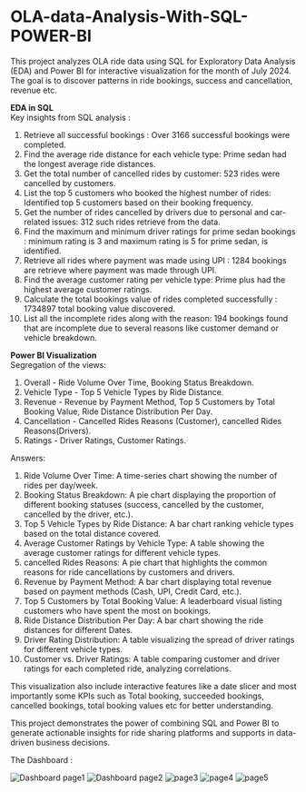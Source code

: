 # OLA-data-Analysis-With-SQL-POWER-BI
This project analyzes OLA ride data using SQL for Exploratory Data Analysis (EDA) and Power BI for interactive visualization for the month of July 2024. The goal is to discover patterns in ride bookings, success and cancellation, revenue etc. <br>

<b> EDA in SQL </b><br>
Key insights from SQL analysis : <br>
1.	Retrieve all successful bookings :  Over 3166 successful bookings were completed.<br>
2.	Find the average ride distance for each vehicle type:  Prime sedan had the longest average ride distances. <br>
3.	Get the total number of cancelled rides by customer:  523 rides were cancelled by customers. <br>
4.	List the top 5 customers who booked the highest number of rides: Identified top 5 customers based on their booking frequency. <br>
5.	Get the number of rides cancelled by drivers due to personal and car-related issues:  312 such rides retrieve from the data. <br>
6.	Find the maximum and minimum driver ratings  for prime sedan bookings :  minimum rating is 3 and maximum rating is 5 for prime sedan, is identified. <br>
7.	Retrieve all rides where payment was made using UPI :  1284 bookings are retrieve where payment was made through UPI. <br>
8.	Find the average customer rating per vehicle type:  Prime plus had the highest average customer ratings. <br>
9.	Calculate the total bookings value of rides completed successfully :  1734897 total booking value discovered.<br>
10.	List all the incomplete rides along with the reason: 194 bookings found that are incomplete due to several reasons like customer demand or vehicle breakdown.<br>

<b> Power BI Visualization </b><br>
Segregation of the views:<br>
1. Overall - Ride Volume Over Time, Booking Status Breakdown. <br>
2. Vehicle Type - Top 5 Vehicle Types by Ride Distance. <br>
3. Revenue - Revenue by Payment Method, Top 5 Customers by Total Booking Value, Ride Distance Distribution Per Day. <br>
4. Cancellation - Cancelled Rides Reasons (Customer), cancelled Rides Reasons(Drivers). <br>
5. Ratings -  Driver Ratings, Customer Ratings. <br>

Answers: <br>
1. Ride Volume Over Time: A time-series chart showing the number of rides per day/week. <br>
2. Booking Status Breakdown: A pie chart displaying the proportion of different
booking statuses (success, cancelled by the customer, cancelled by the driver, etc.). <br>
3. Top 5 Vehicle Types by Ride Distance: A bar chart ranking vehicle types based on the total
distance covered. <br>
4. Average Customer Ratings by Vehicle Type: A table showing the average
customer ratings for different vehicle types. <br>
5. cancelled Rides Reasons: A pie chart that highlights the common reasons for ride
cancellations by customers and drivers. <br>
6. Revenue by Payment Method: A bar chart displaying total revenue based on
payment methods (Cash, UPI, Credit Card, etc.). <br>
7. Top 5 Customers by Total Booking Value: A leaderboard visual listing customers who have
spent the most on bookings. <br>
8. Ride Distance Distribution Per Day: A bar chart showing the ride distances for different Dates. <br>
9. Driver Rating Distribution: A table visualizing the spread of driver ratings for different
vehicle types. <br>
10. Customer vs. Driver Ratings: A table comparing customer and driver ratings for
each completed ride, analyzing correlations. <br>


This visualization also include interactive features like a date slicer and most importantly some KPIs such as Total booking, succeeded bookings, cancelled bookings, total booking values etc for better understanding. <br>

This project demonstrates the power of combining SQL and Power BI to generate actionable insights for ride sharing platforms and supports in data-driven business decisions.

The Dashboard :

![Dashboard page1](https://github.com/user-attachments/assets/e4c23b22-5ad6-4ffa-865f-9f713e1c1aee)
![Dashboard page2](https://github.com/user-attachments/assets/b81dfeae-0883-4507-8098-7bb4ad46c187)
![page3](https://github.com/user-attachments/assets/dee3b331-afe8-422a-b711-67906b97d6aa)
![page4](https://github.com/user-attachments/assets/7c4ccace-b557-4cba-8dea-37be2c6c84fb)
![page5](https://github.com/user-attachments/assets/86ddbcc1-6a32-4548-b23b-d76fd88be75a)










